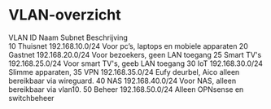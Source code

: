 # VLAN-overzicht

 VLAN ID      Naam          Subnet                 Beschrijving                       
 10           Thuisnet      192.168.10.0/24        Voor pc’s, laptops en mobiele apparaten 
 20           Gastnet       192.168.20.0/24        Voor bezoekers, geen LAN toegang
 25           Smart TV's    192.168.25.0/24        Voor smart TV's, geeb LAN toegang
 30           IoT           192.168.30.0/24        Slimme apparaten,
 35           VPN           192.168.35.0/24        Eufy deurbel, Aico alleen bereikbaar via wireguard.
 40           NAS           192.168.40.0/24        Voor NAS, alleen bereikbaar via vlan10.
 50           Beheer        192.168.50.0/24        Alleen OPNsense en switchbeheer     
   
